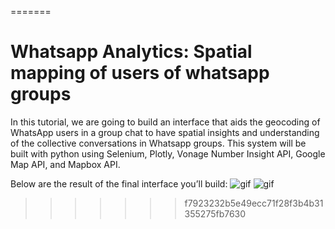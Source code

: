 
=======
# Whatsapp Analytics: Spatial mapping of users of whatsapp groups 

In this tutorial, we are going to build an interface that aids the geocoding of WhatsApp users in a group chat to have spatial insights and understanding of the collective conversations in Whatsapp groups. This system will be built with python using Selenium, Plotly, Vonage Number Insight API, Google Map API, and Mapbox API.

Below are the result of the final interface you’ll build:
![gif](./images/overview-1.gif)
![gif](./images/overview-2.gif)

>>>>>>> f7923232b5e49ecc71f28f3b4b31355275fb7630
